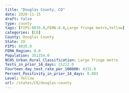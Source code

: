 ```yaml
---
title: "Douglas County, CO"
date: 2020-11-15
draft: false
type: county
tags: [FIPS:8035.0,FEMA:8.0,Large fringe metro,Yellow]
categories: [CO]
County: Douglas County
State: CO
FIPS: 8035.0
FEMA_Region: 8.0
Population: 351154.0
NCHS_Urban_Rural_Classification: Large fringe metro
Tests_in_prior_14_days: 15212.0
Fourteen_day_test_rate_per_100000: 4332.0
Percent_Positivity_in_prior_14_days: 0.083
Level: Yellow
url: /states/CO/douglas-county
---
```



